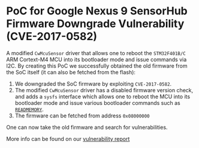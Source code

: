# PoC for Google Nexus 9 SensorHub Firmware Downgrade Vulnerability (CVE-2017-0582) #

A modified `CwMcuSensor` driver that allows one to reboot the `STM32F401B/C` ARM Cortext-M4 MCU into its bootloader mode and issue commands via I2C.
By creating this PoC we successfully obtained the old firmware from the SoC itself (it can also be fetched from the flash):

1. We downgraded the SoC firmware by exploiting `CVE-2017-0582`.
2. The modified `CwMcuSensor` driver has a disabled firmware version check, and adds a `sysfs` interface which allows one  to reboot the MCU into its bootloader mode and issue various bootloader commands such as [`READMEMORY`](http://www.st.com/content/ccc/resource/technical/document/application_note/35/7d/5b/bf/67/75/41/d6/CD00251611.pdf/files/CD00251611.pdf/jcr:content/translations/en.CD00251611.pdf). 
3. The firmware can be fetched  from address `0x08000000`

One can now take the old firmware and search for vulnerabilities.

More info can be found on our [vulnerability report](https://alephsecurity.com/vulns/aleph-2017010)
